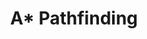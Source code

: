 ---
layout: module
title: A* Pathfinding
category: Geometry
link: https://github.com/korlibs/korge-ext/tree/main/korma-astar
icon: /i/astar.png
---